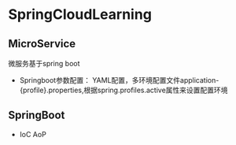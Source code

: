 # SpringCloudLearning

## MicroService
微服务基于spring boot
- Springboot参数配置：
YAML配置，多环境配置文件application-{profile}.properties,根据spring.profiles.active属性来设置配置环境

## SpringBoot
- IoC AoP
